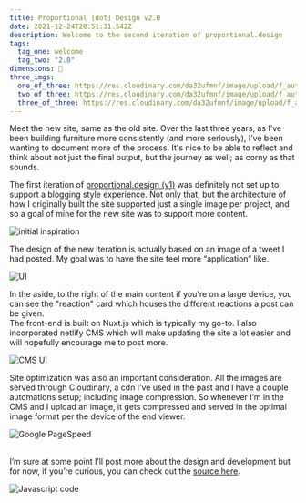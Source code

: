 ```yaml
---
title: Proportional [dot] Design v2.0
date: 2021-12-24T20:51:31.542Z
description: Welcome to the second iteration of proportional.design
tags:
  tag_one: welcome
  tag_two: "2.0"
dimensions: 👋
three_imgs:
  one_of_three: https://res.cloudinary.com/da32ufmnf/image/upload/f_auto,q_50/v1640914624/proportional.design-v2/v2/03_xbzcvi.jpg
  two_of_three: https://res.cloudinary.com/da32ufmnf/image/upload/f_auto,q_50/v1640914624/proportional.design-v2/v2/01_egb1du.jpg
  three_of_three: https://res.cloudinary.com/da32ufmnf/image/upload/f_auto,q_50/v1640914624/proportional.design-v2/v2/02_bug3fd.jpg
---
```

Meet the new site, same as the old site. Over the last three years, as I’ve been building furniture more consistently (and more seriously), I’ve been wanting to document more of the process. It's nice to be able to reflect and think about not just the final output, but the journey as well; as corny as that sounds.

The first iteration of [proportional.design (v1)](https://6050e4a79c3a7d0008a9d073--proportional-design-v1.netlify.app/)[](https://proportional.design) was definitely not set up to support a blogging style experience. Not only that, but the architecture of how I originally built the site supported just a single image per project, and so a goal of mine for the new site was to support more content.

![initial inspiration](https://res.cloudinary.com/da32ufmnf/image/upload/f_auto,q_50/v1640913232/proportional.design-v2/v2/tweet_kzjdma.png)

The design of the new iteration is actually based on an image of a tweet I had posted. My goal was to have the site feel more “application” like.

![UI](https://res.cloudinary.com/da32ufmnf/image/upload/v1640913385/proportional.design-v2/v2/post_buiccq.jpg)

In the aside, to the right of the main content if you're on a large device, you can see the "reaction" card which houses the different reactions a post can be given.\
The front-end is built on Nuxt.js which is typically my go-to. I also incorporated netlify CMS which will make updating the site a lot easier and will hopefully encourage me to post more.

![CMS UI](https://res.cloudinary.com/da32ufmnf/image/upload/f_auto,q_50/v1640915382/proportional.design-v2/v2/04_cer2xq.png)

Site optimization was also an important consideration. All the images are served through Cloudinary, a cdn I’ve used in the past and I have a couple automations setup; including image compression. So whenever I’m in the CMS and I upload an image, it gets compressed and served in the optimal image format per the device of the end viewer.

![Google PageSpeed](https://res.cloudinary.com/da32ufmnf/image/upload/v1641530341/proportional.design-v2/v2/ueij4njuahagukdgx4rx.jpg)

\
I’m sure at some point I’ll post more about the design and development but for now, if you’re curious, you can check out the [source here](https://github.com/ohiosveryown/proportional.design).

![Javascript code](https://res.cloudinary.com/da32ufmnf/image/upload/f_auto,q_50/v1640913232/proportional.design-v2/v2/carbon_ltwka5.png)